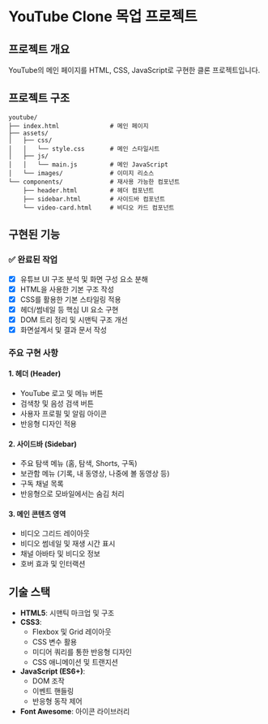 # YouTube Clone 목업 프로젝트

## 프로젝트 개요
YouTube의 메인 페이지를 HTML, CSS, JavaScript로 구현한 클론 프로젝트입니다.

## 프로젝트 구조
```
youtube/
├── index.html              # 메인 페이지
├── assets/
│   ├── css/
│   │   └── style.css       # 메인 스타일시트
│   ├── js/
│   │   └── main.js         # 메인 JavaScript
│   └── images/             # 이미지 리소스
└── components/             # 재사용 가능한 컴포넌트
    ├── header.html         # 헤더 컴포넌트
    ├── sidebar.html        # 사이드바 컴포넌트
    └── video-card.html     # 비디오 카드 컴포넌트
```

## 구현된 기능

### ✅ 완료된 작업
- [x] 유튜브 UI 구조 분석 및 화면 구성 요소 분해
- [x] HTML을 사용한 기본 구조 작성
- [x] CSS를 활용한 기본 스타일링 적용
- [x] 헤더/썸네일 등 핵심 UI 요소 구현
- [x] DOM 트리 정리 및 시맨틱 구조 개선
- [x] 화면설계서 및 결과 문서 작성

### 주요 구현 사항

#### 1. 헤더 (Header)
- YouTube 로고 및 메뉴 버튼
- 검색창 및 음성 검색 버튼
- 사용자 프로필 및 알림 아이콘
- 반응형 디자인 적용

#### 2. 사이드바 (Sidebar)
- 주요 탐색 메뉴 (홈, 탐색, Shorts, 구독)
- 보관함 메뉴 (기록, 내 동영상, 나중에 볼 동영상 등)
- 구독 채널 목록
- 반응형으로 모바일에서는 숨김 처리

#### 3. 메인 콘텐츠 영역
- 비디오 그리드 레이아웃
- 비디오 썸네일 및 재생 시간 표시
- 채널 아바타 및 비디오 정보
- 호버 효과 및 인터랙션

## 기술 스택
- **HTML5**: 시맨틱 마크업 및 구조
- **CSS3**:
  - Flexbox 및 Grid 레이아웃
  - CSS 변수 활용
  - 미디어 쿼리를 통한 반응형 디자인
  - CSS 애니메이션 및 트랜지션
- **JavaScript (ES6+)**:
  - DOM 조작
  - 이벤트 핸들링
  - 반응형 동작 제어
- **Font Awesome**: 아이콘 라이브러리
